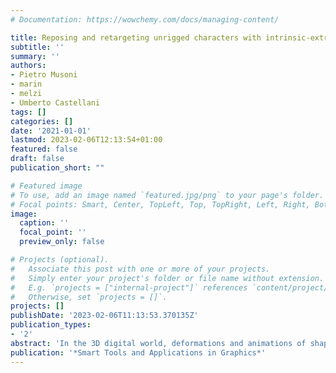 ```yaml
---
# Documentation: https://wowchemy.com/docs/managing-content/

title: Reposing and retargeting unrigged characters with intrinsic-extrinsic transfer
subtitle: ''
summary: ''
authors:
- Pietro Musoni
- marin
- melzi
- Umberto Castellani
tags: []
categories: []
date: '2021-01-01'
lastmod: 2023-02-06T12:13:54+01:00
featured: false
draft: false
publication_short: ""

# Featured image
# To use, add an image named `featured.jpg/png` to your page's folder.
# Focal points: Smart, Center, TopLeft, Top, TopRight, Left, Right, BottomLeft, Bottom, BottomRight.
image:
  caption: ''
  focal_point: ''
  preview_only: false

# Projects (optional).
#   Associate this post with one or more of your projects.
#   Simply enter your project's folder or file name without extension.
#   E.g. `projects = ["internal-project"]` references `content/project/deep-learning/index.md`.
#   Otherwise, set `projects = []`.
projects: []
publishDate: '2023-02-06T11:13:53.370135Z'
publication_types:
- '2'
abstract: 'In the 3D digital world, deformations and animations of shapes are fundamental topics for several applications. The entertainment industry, virtual and augmented reality, human-robot interactions are just some examples that pay attention to animation processes and related tools. In these contexts, researchers from several communities desire to govern deformations and animations of 3D geometries. This task is generally very complicated because it requires several skills covering different kinds of knowledge. For this reason, we propose a ready-to-use procedure to transfer a given animation from a source shape to a target shape that shares the same global structure. Our method proposes highly geometrical transferring, reposing, and retargeting, providing high-quality and efficient transfer, as shown in the qualitative evaluation that we report in the experimental section. The animation transfer we provide will potentially impact different scenarios, such as data augmentation for learning-based procedures or virtual avatar generation for orthopedic rehabilitation and social applications.'
publication: '*Smart Tools and Applications in Graphics*'
---
```

